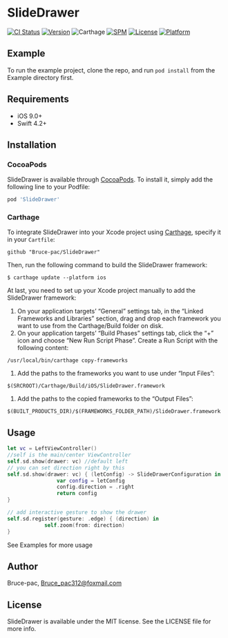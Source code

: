 # SlideDrawer

[![CI Status](https://img.shields.io/travis/Bruce-pac/SlideDrawer.svg?style=flat)](https://travis-ci.org/Bruce-pac/SlideDrawer)
[![Version](https://img.shields.io/cocoapods/v/SlideDrawer.svg?style=flat)](https://cocoapods.org/pods/SlideDrawer)
![Carthage](https://camo.githubusercontent.com/3dc8a44a2c3f7ccd5418008d1295aae48466c141/68747470733a2f2f696d672e736869656c64732e696f2f62616467652f43617274686167652d636f6d70617469626c652d3442433531442e7376673f7374796c653d666c6174)
[![SPM](https://camo.githubusercontent.com/ad744674ba25cccb6e683eb78b7c485e1b63b2d2/68747470733a2f2f696d672e736869656c64732e696f2f62616467652f53776966742532305061636b6167652532304d616e616765722d636f6d70617469626c652d627269676874677265656e2e737667)](https://github.com/apple/swift-package-manager)
[![License](https://img.shields.io/cocoapods/l/SlideDrawer.svg?style=flat)](https://cocoapods.org/pods/SlideDrawer)
[![Platform](https://img.shields.io/cocoapods/p/SlideDrawer.svg?style=flat)](https://cocoapods.org/pods/SlideDrawer)

## Example

To run the example project, clone the repo, and run `pod install` from the Example directory first.

## Requirements

- iOS 9.0+
- Swift 4.2+

## Installation

### CocoaPods

SlideDrawer is available through [CocoaPods](https://cocoapods.org). To install
it, simply add the following line to your Podfile:

```ruby
pod 'SlideDrawer'
```

### Carthage

To integrate SlideDrawer into your Xcode project using [Carthage](https://github.com/Carthage/Carthage), specify it in your `Cartfile`:

```
github "Bruce-pac/SlideDrawer"
```

Then, run the following command to build the SlideDrawer framework:

```
$ carthage update --platform ios
```

At last, you need to set up your Xcode project manually to add the SlideDrawer framework:

1. On your application targets’ “General” settings tab, in the “Linked Frameworks and Libraries” section, drag and drop each framework you want to use from the Carthage/Build folder on disk.
2. On your application targets’ “Build Phases” settings tab, click the “+” icon and choose “New Run Script Phase”. Create a Run Script with the following content:

```
/usr/local/bin/carthage copy-frameworks
```

1. Add the paths to the frameworks you want to use under “Input Files”:

```
$(SRCROOT)/Carthage/Build/iOS/SlideDrawer.framework
```

1. Add the paths to the copied frameworks to the “Output Files”:

```
$(BUILT_PRODUCTS_DIR)/$(FRAMEWORKS_FOLDER_PATH)/SlideDrawer.framework
```

## Usage

```swift
let vc = LeftViewController()
//self is the main/center ViewController
self.sd.show(drawer: vc) //default left
// you can set direction right by this
self.sd.show(drawer: vc) { (letConfig) -> SlideDrawerConfiguration in
                var config = letConfig
                config.direction = .right
                return config
}

// add interactive gesture to show the drawer
self.sd.register(gesture: .edge) { (direction) in
            self.zoom(from: direction)
}
```

See Examples for more usage

## Author

Bruce-pac, Bruce_pac312@foxmail.com

## License

SlideDrawer is available under the MIT license. See the LICENSE file for more info.
